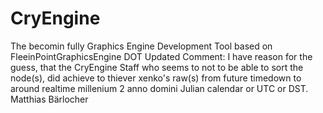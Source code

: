 # CryEngine
The becomin fully Graphics Engine Development Tool based on FleeinPointGraphicsEngine DOT
Updated Comment: I have reason for the guess, that the CryEngine Staff who seems to not to be able to sort the node(s), did achieve to thiever xenko's raw(s) from future timedown to around realtime millenium 2 anno domini Julian calendar or UTC or DST.
Matthias Bärlocher
